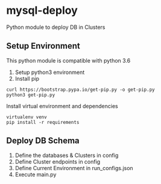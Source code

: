 # mysql-deploy
Python module to deploy DB in Clusters

## Setup Environment
This python module is compatible with python 3.6
1. Setup python3 environment
2. Install pip
```
curl https://bootstrap.pypa.io/get-pip.py -o get-pip.py
python3 get-pip.py
```
Install virtual environment and dependencies 
```
virtualenv venv
pip install -r requirements
```

## Deploy DB Schema
1. Define the databases & Clusters in config
2. Define Cluster endpoints in config
3. Define Current Environment in run_configs.json
4. Execute main.py